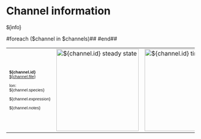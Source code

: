 Channel information
===================
    
<p style="font-family:arial">${info}</p>

<table>
#foreach ($channel in $channels)##
    <tr>
<td width="120px">
            <p style="font-size:70%;font-family:arial"><b>${channel.id}</b><br/>
            <a href="../${channel.file}">${channel.file}</a><br/><br/>
            Ion: ${channel.species}<br/><br/>
            ${channel.expression}<br/><br/>
            ${channel.notes}<br/></p>
</td>
<td>
<a href="${channel.id}.inf.png"><img alt="${channel.id} steady state" src="${channel.id}.inf.png" height="220"/></a>
</td>
<td>
<a href="${channel.id}.tau.png"><img alt="${channel.id} time course" src="${channel.id}.tau.png" height="220"/></a>
</td>
</tr>
#end##   
</table>

